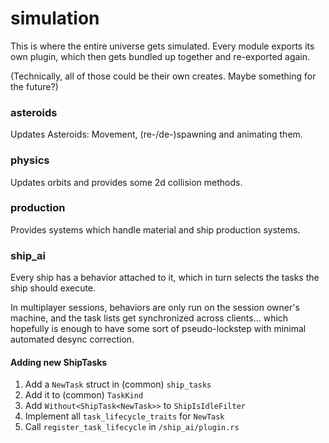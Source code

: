 # simulation
This is where the entire universe gets simulated. Every module exports its own plugin, which then gets bundled up together and re-exported again.

(Technically, all of those could be their own creates. Maybe something for the future?)

### asteroids
Updates Asteroids: Movement, (re-/de-)spawning and animating them.

### physics
Updates orbits and provides some 2d collision methods.

### production
Provides systems which handle material and ship production systems.

### ship_ai
Every ship has a behavior attached to it, which in turn selects the tasks the ship should execute.

In multiplayer sessions, behaviors are only run on the session owner's machine, and the task lists get synchronized across clients... which hopefully is enough to have some sort of pseudo-lockstep with minimal automated desync correction.

#### Adding new ShipTasks
1. Add a `NewTask` struct in (common) `ship_tasks`
2. Add it to (common) `TaskKind`
3. Add `Without<ShipTask<NewTask>>` to `ShipIsIdleFilter`
4. Implement all `task_lifecycle_traits` for `NewTask`
5. Call `register_task_lifecycle` in `/ship_ai/plugin.rs`